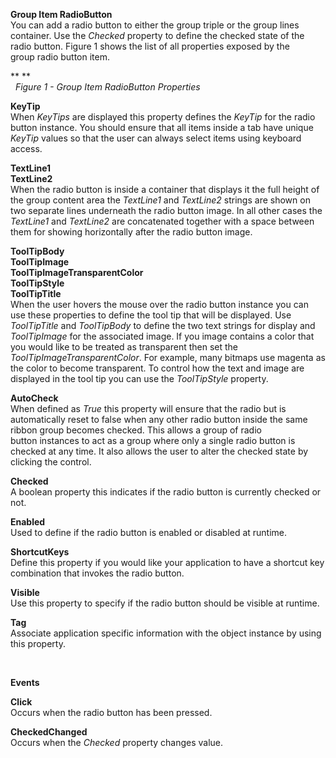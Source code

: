 **Group Item RadioButton**  
You can add a radio button to either the group triple or the group lines
container. Use the *Checked* property to define the checked state of the radio
button. Figure 1 shows the list of all properties exposed by the group radio
button item.

** **  
  *Figure 1 - Group Item RadioButton Properties*  
  
**KeyTip**  
When *KeyTips* are displayed this property defines the *KeyTip* for the radio
button instance. You should ensure that all items inside a tab have unique
*KeyTip* values so that the user can always select items using keyboard access.

**TextLine1**  
**TextLine2**  
When the radio button is inside a container that displays it the full height of
the group content area the *TextLine1* and *TextLine2* strings are shown on two
separate lines underneath the radio button image. In all other cases the
*TextLine1* and *TextLine2* are concatenated together with a space between them
for showing horizontally after the radio button image.

**ToolTipBody**  
**ToolTipImage**  
**ToolTipImageTransparentColor**  
**ToolTipStyle**  
**ToolTipTitle**  
When the user hovers the mouse over the radio button instance you can use these
properties to define the tool tip that will be displayed. Use *ToolTipTitle* and
*ToolTipBody* to define the two text strings for display and *ToolTipImage* for
the associated image. If you image contains a color that you would like to be
treated as transparent then set the *ToolTipImageTransparentColor*. For example,
many bitmaps use magenta as the color to become transparent. To control how the
text and image are displayed in the tool tip you can use the *ToolTipStyle*
property.

**AutoCheck**  
When defined as *True* this property will ensure that the radio but is
automatically reset to false when any other radio button inside the same ribbon
group becomes checked. This allows a group of radio button instances to act as a
group where only a single radio button is checked at any time. It also allows
the user to alter the checked state by clicking the control.

**Checked**  
A boolean property this indicates if the radio button is currently checked or
not.  
  
**Enabled**  
Used to define if the radio button is enabled or disabled at runtime.

**ShortcutKeys**  
Define this property if you would like your application to have a shortcut key
combination that invokes the radio button.

**Visible**  
Use this property to specify if the radio button should be visible at runtime.

**Tag**  
Associate application specific information with the object instance by using
this property.

 

**Events**

**Click**  
Occurs when the radio button has been pressed. 

**CheckedChanged**  
Occurs when the *Checked* property changes value. 
